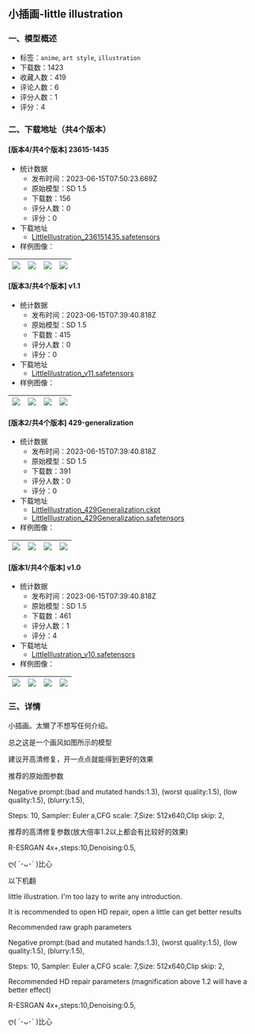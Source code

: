 ## 小插画-little illustration
### 一、模型概述

- 标签：`anime`, `art style`, `illustration`
- 下载数：1423
- 收藏人数：419
- 评论人数：6
- 评分人数：1
- 评分：4

### 二、下载地址（共4个版本）

#### [版本4/共4个版本] 23615-1435

- 统计数据
  - 发布时间：2023-06-15T07:50:23.669Z
  - 原始模型：SD 1.5
  - 下载数：156
  - 评分人数：0
  - 评分：0
- 下载地址
  - [LittleIllustration_236151435.safetensors](https://civitai.com/api/download/models/96373)
- 样例图像：

| <img src="https://image.civitai.com/xG1nkqKTMzGDvpLrqFT7WA/cc0fdd9e-bc8b-47cd-bca1-b819df32a476/width=450/1150447.jpeg" /> | <img src="https://image.civitai.com/xG1nkqKTMzGDvpLrqFT7WA/16c22690-6aa6-4be5-a42b-8518887a3664/width=450/1150448.jpeg" /> | <img src="https://image.civitai.com/xG1nkqKTMzGDvpLrqFT7WA/f9545463-7e00-4880-817c-363338920c8b/width=450/1150450.jpeg" /> | <img src="https://image.civitai.com/xG1nkqKTMzGDvpLrqFT7WA/8c66bb63-c387-4284-870b-f45fb47f79ca/width=450/1150451.jpeg" /> |
| ---- | ---- | ---- | ---- |

#### [版本3/共4个版本] v1.1

- 统计数据
  - 发布时间：2023-06-15T07:39:40.818Z
  - 原始模型：SD 1.5
  - 下载数：415
  - 评分人数：0
  - 评分：0
- 下载地址
  - [LittleIllustration_v11.safetensors](https://civitai.com/api/download/models/40527)
- 样例图像：

| <img src="https://image.civitai.com/xG1nkqKTMzGDvpLrqFT7WA/46edd1a9-bdfe-4297-37dd-8fb46f2e5700/width=450/448202.jpeg" /> | <img src="https://image.civitai.com/xG1nkqKTMzGDvpLrqFT7WA/02e62537-f514-48a6-1ae5-dcded5bc8a00/width=450/448206.jpeg" /> | <img src="https://image.civitai.com/xG1nkqKTMzGDvpLrqFT7WA/52e2c25e-2fd4-4c32-f485-0f1aacd26900/width=450/448208.jpeg" /> | <img src="https://image.civitai.com/xG1nkqKTMzGDvpLrqFT7WA/0e6535ba-40c1-453b-f20f-97defd1dc100/width=450/448225.jpeg" /> |
| ---- | ---- | ---- | ---- |

#### [版本2/共4个版本] 429-generalization

- 统计数据
  - 发布时间：2023-06-15T07:39:40.818Z
  - 原始模型：SD 1.5
  - 下载数：391
  - 评分人数：0
  - 评分：0
- 下载地址
  - [LittleIllustration_429Generalization.ckpt](https://civitai.com/api/download/models/57833?type=Model&format=PickleTensor&size=pruned&fp=fp16)
  - [LittleIllustration_429Generalization.safetensors](https://civitai.com/api/download/models/57833)
- 样例图像：

| <img src="https://image.civitai.com/xG1nkqKTMzGDvpLrqFT7WA/03777815-6d89-4c8c-7bf6-70ac88bc2a00/width=450/628695.jpeg" /> | <img src="https://image.civitai.com/xG1nkqKTMzGDvpLrqFT7WA/19871f23-c9d7-40a7-fb56-a1abc823a700/width=450/628698.jpeg" /> | <img src="https://image.civitai.com/xG1nkqKTMzGDvpLrqFT7WA/0169349c-388d-401b-0dba-b697be43bf00/width=450/628700.jpeg" /> | <img src="https://image.civitai.com/xG1nkqKTMzGDvpLrqFT7WA/59c112c1-a76b-4255-ab0f-a0b71d3b6000/width=450/628699.jpeg" /> |
| ---- | ---- | ---- | ---- |

#### [版本1/共4个版本] v1.0

- 统计数据
  - 发布时间：2023-06-15T07:39:40.818Z
  - 原始模型：SD 1.5
  - 下载数：461
  - 评分人数：1
  - 评分：4
- 下载地址
  - [LittleIllustration_v10.safetensors](https://civitai.com/api/download/models/17964)
- 样例图像：

| <img src="https://image.civitai.com/xG1nkqKTMzGDvpLrqFT7WA/c5138d83-0e24-4dcc-3736-843feb24c900/width=450/184073.jpeg" /> | <img src="https://image.civitai.com/xG1nkqKTMzGDvpLrqFT7WA/2b51d363-e8f0-49a6-9e3b-f34e7f659800/width=450/184081.jpeg" /> | <img src="https://image.civitai.com/xG1nkqKTMzGDvpLrqFT7WA/c9b9a802-b066-4eb5-e05f-1e86bccc5300/width=450/184080.jpeg" /> | <img src="https://image.civitai.com/xG1nkqKTMzGDvpLrqFT7WA/932b7351-86a0-4a9e-e4dc-9f9532c19000/width=450/184079.jpeg" /> |
| ---- | ---- | ---- | ---- |


### 三、详情
<p>小插画。太懒了不想写任何介绍。</p><p>总之这是一个画风如图所示的模型</p><p>建议开高清修复，开一点点就能得到更好的效果</p><p>推荐的原始图参数</p><p>Negative prompt:(bad and mutated hands:1.3), (worst quality:1.5), (low quality:1.5), (blurry:1.5),</p><p>Steps: 10, Sampler: Euler a,CFG scale: 7,Size: 512x640,Clip skip: 2,</p><p>推荐的高清修复参数(放大倍率1.2以上都会有比较好的效果)</p><p>R-ESRGAN 4x+,steps:10,Denoising:0.5,</p><p>ღ( ´･ᴗ･` )比心</p><p></p><p>以下机翻</p><p>little illustration. I'm too lazy to write any introduction.</p><p>It is recommended to open HD repair, open a little can get better results</p><p>Recommended raw graph parameters</p><p>Negative prompt:(bad and mutated hands:1.3), (worst quality:1.5), (low quality:1.5), (blurry:1.5),</p><p>Steps: 10, Sampler: Euler a,CFG scale: 7,Size: 512x640,Clip skip: 2,</p><p>Recommended HD repair parameters (magnification above 1.2 will have a better effect)</p><p>R-ESRGAN 4x+,steps:10,Denoising:0.5,</p><p>ღ( ´･ᴗ･` )比心</p>
